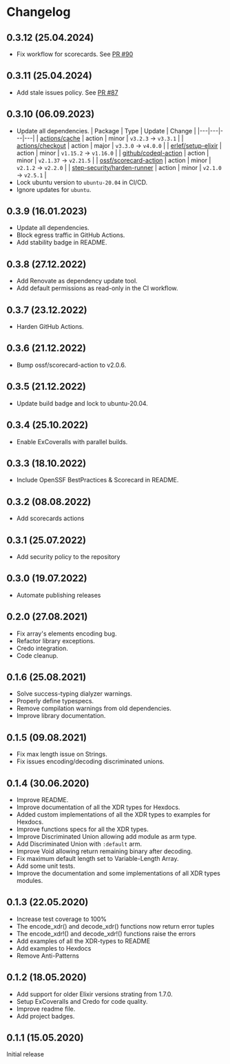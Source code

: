 # Changelog

## 0.3.12 (25.04.2024)
* Fix workflow for scorecards. See [PR #90](https://github.com/kommitters/elixir_xdr/pull/90)

## 0.3.11 (25.04.2024)
* Add stale issues policy. See [PR #87](https://github.com/kommitters/elixir_xdr/pull/87)

## 0.3.10 (06.09.2023)
* Update all dependencies.
  | Package | Type | Update | Change |
  |---|---|---|---|
  | [actions/cache](https://togithub.com/actions/cache) | action | minor | `v3.2.3` -> `v3.3.1` |
  | [actions/checkout](https://togithub.com/actions/checkout) | action | major | `v3.3.0` -> `v4.0.0` |
  | [erlef/setup-elixir](https://togithub.com/erlef/setup-elixir) | action | minor | `v1.15.2` -> `v1.16.0` |
  | [github/codeql-action](https://togithub.com/github/codeql-action) | action | minor | `v2.1.37` -> `v2.21.5` |
  | [ossf/scorecard-action](https://togithub.com/ossf/scorecard-action) | action | minor | `v2.1.2` -> `v2.2.0` |
  | [step-security/harden-runner](https://togithub.com/step-security/harden-runner) | action | minor | `v2.1.0` -> `v2.5.1` |
* Lock ubuntu version to `ubuntu-20.04` in CI/CD.
* Ignore updates for `ubuntu`.

## 0.3.9 (16.01.2023)
* Update all dependencies.
* Block egress traffic in GitHub Actions.
* Add stability badge in README.

## 0.3.8 (27.12.2022)
* Add Renovate as dependency update tool.
* Add default permissions as read-only in the CI workflow.

## 0.3.7 (23.12.2022)
* Harden GitHub Actions.

## 0.3.6 (21.12.2022)
* Bump ossf/scorecard-action to v2.0.6.

## 0.3.5 (21.12.2022)
* Update build badge and lock to ubuntu-20.04.

## 0.3.4 (25.10.2022)
* Enable ExCoveralls with parallel builds.

## 0.3.3 (18.10.2022)
* Include OpenSSF BestPractices & Scorecard in README.

## 0.3.2 (08.08.2022)
- Add scorecards actions

## 0.3.1 (25.07.2022)

- Add security policy to the repository

## 0.3.0 (19.07.2022)
* Automate publishing releases

## 0.2.0 (27.08.2021)
* Fix array's elements encoding bug.
* Refactor library exceptions.
* Credo integration.
* Code cleanup.

## 0.1.6 (25.08.2021)
* Solve success-typing dialyzer warnings.
* Properly define typespecs.
* Remove compilation warnings from old dependencies.
* Improve library documentation.

## 0.1.5 (09.08.2021)
* Fix max length issue on Strings.
* Fix issues encoding/decoding discriminated unions.

## 0.1.4 (30.06.2020)

* Improve README.
* Improve documentation of all the XDR types for Hexdocs.
* Added custom implementations of all the XDR types to examples for Hexdocs.
* Improve functions specs for all the XDR types.
* Improve Discriminated Union allowing add module as arm type.
* Add Discriminated Union with `:default` arm.
* Improve Void allowing return remaining binary after decoding.
* Fix maximum default length set to Variable-Length Array.
* Add some unit tests.
* Improve the documentation and some implementations of all XDR types modules.

## 0.1.3 (22.05.2020)

* Increase test coverage to 100%
* The encode_xdr() and decode_xdr() functions now return error tuples
* The encode_xdr!() and decode_xdr!() functions raise the errors
* Add examples of all the XDR-types to README
* Add examples to Hexdocs
* Remove Anti-Patterns

## 0.1.2 (18.05.2020)

* Add support for older Elixir versions strating from 1.7.0.
* Setup ExCoveralls and Credo for code quality.
* Improve readme file.
* Add project badges.

## 0.1.1 (15.05.2020)

Initial release

